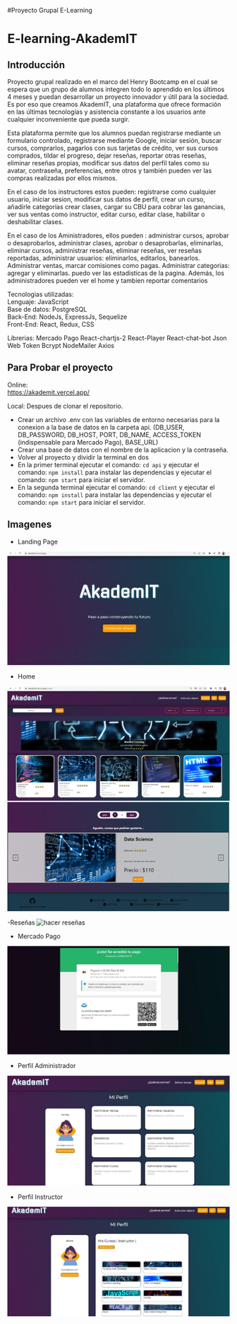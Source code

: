 #Proyecto Grupal E-Learning
# E-learning-AkademIT


## Introducción

Proyecto grupal realizado en el marco del Henry Bootcamp en el cual se espera que un grupo de alumnos integren todo lo aprendido en los últimos 4 meses y puedan desarrollar un proyecto innovador y útil para la sociedad. Es por eso que creamos AkademIT, una plataforma que ofrece formación en las últimas tecnologías y asistencia constante a los usuarios ante cualquier inconveniente que pueda surgir.

Esta plataforma permite que los alumnos puedan registrarse mediante un formulario controlado, registrarse mediante Google, iniciar sesión, buscar cursos, comprarlos, pagarlos con sus tarjetas de crédito, ver sus cursos comprados, tildar el progreso, dejar reseñas, reportar otras reseñas, eliminar reseñas propias, modificar sus datos del perfil tales como su avatar, contraseña, preferencias, entre otros y también pueden ver las compras realizadas por ellos mismos. 

En el caso de los instructores estos pueden: registrarse como cualquier usuario, iniciar sesion, modificar sus datos de perfil, crear un curso, añadirle categorias crear clases, cargar su CBU para cobrar las ganancias, ver sus ventas como instructor, editar curso, editar clase, habilitar o deshabilitar clases. 

En el caso de los Aministradores, ellos pueden : administrar cursos, aprobar o desaprobarlos, administrar clases, aprobar o desaprobarlas, eliminarlas, eliminar cursos, administrar reseñas, eliminar reseñas, ver reseñas reportadas, administrar usuarios: eliminarlos, editarlos, banearlos. Administrar ventas, marcar comisiones como pagas. Administrar categorias: agregar y eliminarlas. puedo ver las estadisticas de la pagina. Además, los administradores pueden ver el home y tambien reportar comentarios

Tecnologias utilizadas:
<br>
Lenguaje: JavaScript
<br>
Base de datos: PostgreSQL
<br>
Back-End: NodeJs, ExpressJs, Sequelize
<br>
Front-End: React, Redux, CSS

Librerias:
Mercado Pago
React-chartjs-2
React-Player
React-chat-bot
Json Web Token
Bcrypt
NodeMailer
Axios


## Para Probar el proyecto

Online:
<br>
https://akademit.vercel.app/

Local:
Despues de clonar el repositorio.
- Crear un archivo .env con las variables de entorno necesarias para la conexion a la base de datos en la carpeta api.
(DB_USER, DB_PASSWORD, DB_HOST, PORT, DB_NAME, ACCESS_TOKEN (indispensable para Mercado Pago), BASE_URL)
- Crear una base de datos con el nombre de la aplicacion y la contraseña.
- Volver al proyecto y dividir la terminal en dos
- En la primer terminal ejecutar el comando: `cd api` y ejecutar el comando: `npm install` para instalar las dependencias y ejecutar el comando: `npm start` para iniciar el servidor.
- En la segunda terminal ejecutar el comando: `cd client` y ejecutar el comando: `npm install` para instalar las dependencias y ejecutar el comando: `npm start` para iniciar el servidor.


## Imagenes

- Landing Page

![landingPage](/images/Landing-page.jpeg)


- Home

![home](/images/Home.jpeg)
![home](/images/podriagustarte.jpeg)

-Reseñas 
![hacer reseñas](/images/hacerreseña.jpeg)

- Mercado Pago

![mercado pago](/images/mp.jpeg)

- Perfil Administrador

![perfil administrador](/images/admin.jpeg)

- Perfil Instructor

![perfil instructor](/images/instructor.jpeg)


